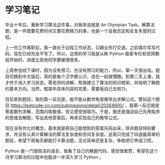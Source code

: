 # 学习笔记

毕业十年后，重新学习算法这件事，对我来说就是 An Olympian Task。解算法题，是一件既要花费时间又要花费精力的事，也是一个自我否定和反复失望的过程。

上一份工作离职后，我一直处于远程工作状态，只跟业务打交道。之前偶尔写写代码，现在已经完全不写了。所以，这周的学习我是从刷 Python 极客专栏和官网教程开始的，进度比其他同学要缓慢很多。

上周参加线下课时，因为没有预习，也没有预习的能力，所以，第一天很出戏。题目切换到中文版后，真的是每个汉字都认识，连在一起就懵圈。到第二天上课，我才终于进入学习状态。覃老师的讲解，帮我建立了算法的知识框架，并指明了解题的基本方向。当然，框架中具体内容的完善，需要我自己去努力。

目前拿到题目，我的第一反应是，能不能从数学角度推导出求解公式。譬如这个题目 https://leetcode-cn.com/submissions/detail/20284600/ ，我第一反应就是等差数列求解，范围内取极值，但又感觉很取巧。于是，我还是强迫自己先用程序的思维去解题，写出其他答案后，再来实现自己的推导公式。

现在没有优化的概念，基本就是把自己能想到的答案先码出来，除非题目特别要求，并没有认真计算解法的算法复杂度和空间复杂度。这周只完成了四道最简单的题目，希望下周每天都能打卡算法题，无论简单还是复杂，争取把它养成习惯。

Python 是一门很简洁的语言，我看了自己的解题代码，感觉很累赘，希望在这个月学习算法的过程中也能进一步深入学习 Python 。
